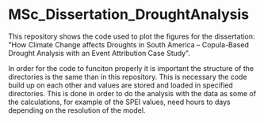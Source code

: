 # MSc_Dissertation_DroughtAnalysis
This repository shows the code used to plot the figures for the dissertation: "How Climate Change affects Droughts in South America – Copula-Based Drought Analysis with an Event Attribution Case Study".

In order for the code to funciton properly it is important the structure of the directories is the same than in this repository. This is necessary the code build up on each other and values are stored and loaded in specified directories. This is done in order to do the analysis with the data as some of the calculations, for example of the SPEI values, need hours to days depending on the resolution of the model.
